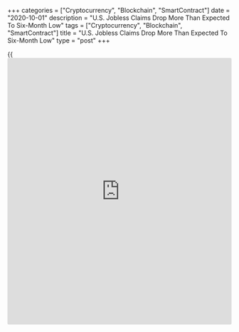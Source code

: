 +++
categories = ["Cryptocurrency", "Blockchain", "SmartContract"]
date = "2020-10-01"
description = "U.S. Jobless Claims Drop More Than Expected To Six-Month Low"
tags = ["Cryptocurrency", "Blockchain", "SmartContract"]
title = "U.S. Jobless Claims Drop More Than Expected To Six-Month Low"
type = "post"
+++

{{<iframe id="large-banner" src="https://www.bounty.group/#slide=24.0" width="100%" height="600" scrolling="no" style="border: 0px solid rgb(216, 221, 230); border-radius: 3px;">}}

First-time claims for U.S. unemployment benefits declined by more than
expected in the week ended September 26th, according to a report
released by the Labor Department on Thursday.

The report said initial jobless claims fell to 837,000, a decrease of
36,000 from the previous week's revised level of 873,000.

Economists had expected jobless claims to dip to 850,000 from the
870,000 originally reported for the previous week.

With the bigger than expected decrease, jobless claims slid to their
lowest level since before the [coronavirus][1]-induced lockdowns in
March.

The Labor Department said the less volatile four-week moving average
also slipped to 867,250, a decrease of 11,750 from the previous week's
revised average of 879,000.

Continuing claims, a reading on the number of people receiving ongoing
unemployment assistance, plunged by 980,000 to 11.767 million in the
week ended September 19th.

The four-week moving average of continuing claims also tumbled to
12,701,250, a decrease of 381,250 from the previous week's revised
average of 13,082,500.

On Friday, the Labor Department is scheduled to release its more closely
watched monthly employment report for September.

Economists expect employment to increase by about 850,000 jobs in
September after jumping by 1.371 million jobs in August. The
unemployment rate is expected to edge down to 8.2 percent from 8.4
percent.

For comments and feedback [contact](https://www.playgroundfx.com/contact/): editorial@rtt[news](https://www.letsplayfx.com/blog/forex-news-website/).com

[Economic News][2]

 **What parts of the world are seeing the best (and worst) economic
performances lately? Click[here][3] to check out our [Econ Scorecard][3]
and find out! See up-to-the-moment [ranking](https://www.playgroundfx.com/blog/crypto-exchange-ranking/)s for the best and worst
performers in [GDP][4], [unemployment rate][5], [inflation][6] and much
more.**

   1. www.rtt[news](https://www.letsplayfx.com/blog/forex-news-website/).com/list/coronavirus.aspx
   2. www.rtt[news](https://www.letsplayfx.com/blog/forex-news-website/).com/Content/EconomicNews.aspx
   3. www.rtt[news](https://www.letsplayfx.com/blog/forex-news-website/).com/economic-scorecard/world-rank/retail-sales/highest-performance.aspx
   4. www.rtt[news](https://www.letsplayfx.com/blog/forex-news-website/).com/economic-scorecard/world-rank/GDP/highest-performance.aspx
   5. www.rtt[news](https://www.letsplayfx.com/blog/forex-news-website/).com/economic-scorecard/world-rank/unemployment-rate/lowest-performance.aspx
   6. www.rtt[news](https://www.letsplayfx.com/blog/forex-news-website/).com/economic-scorecard/world-rank/CPI/highest-performance.aspx